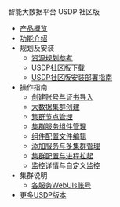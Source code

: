 <div class="sidebar_title icon_"> 智能大数据平台 USDP 社区版</div>   



* [产品概览](/usdp_community/1.0.x/README)
* [功能介绍](usdp_community/1.0.x/release_notes)
* 规划及安装
  * [资源规划参考](usdp_community/1.0.x/plan&create/deploy_plan)
  * [USDP社区版下载](usdp_community/1.0.x/plan&create/download)
  * [USDP社区版安装部署指南](usdp_community/1.0.x/plan&create/install)
* 操作指南
  * [创建账号与证书导入](usdp_community/1.0.x/webconsole/license)
  * [大数据集群创建](usdp_community/1.0.x/webconsole/cluster_create)
  * [集群节点管理](usdp_community/1.0.x/webconsole/nodes)
  * [集群服务组件管理](usdp_community/1.0.x/webconsole/services)
  * [组件配置文件编辑](usdp_community/1.0.x/webconsole/configration)
  * [添加服务与多集群管理](usdp_community/1.0.x/webconsole/cluster_manager)
  * [集群配置与进程拉起](usdp_community/1.0.x/webconsole/cluster_service)
  * [监控详情与自定义监控](usdp_community/1.0.x/webconsole/monitor)
* 集群说明
  * [各服务WebUIs账号](usdp_community/1.0.x/cluster_notes/login)
* [更多USDP版本](/usdp_community/version_list)


